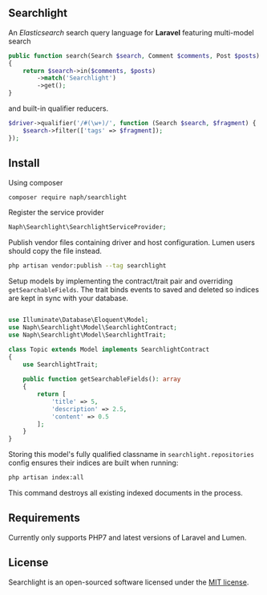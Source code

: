## Searchlight
An *Elasticsearch* search query language for **Laravel** featuring multi-model search
```php
public function search(Search $search, Comment $comments, Post $posts)
{
    return $search->in($comments, $posts)
        ->match('Searchlight')
        ->get();
}
```
and built-in qualifier reducers.
```php
$driver->qualifier('/#(\w+)/', function (Search $search, $fragment) {
    $search->filter(['tags' => $fragment]);
});
```
## Install
Using composer
```bash
composer require naph/searchlight
```
Register the service provider
```php
Naph\Searchlight\SearchlightServiceProvider;
```
Publish vendor files containing driver and host configuration. Lumen users should copy the file instead. 
```bash
php artisan vendor:publish --tag searchlight
```
Setup models by implementing the contract/trait pair and overriding `getSearchableFields`. The trait binds events to saved and deleted so indices are kept in sync with your database.
```php

use Illuminate\Database\Eloquent\Model;
use Naph\Searchlight\Model\SearchlightContract;
use Naph\Searchlight\Model\SearchlightTrait;

class Topic extends Model implements SearchlightContract
{
    use SearchlightTrait;
    
    public function getSearchableFields(): array
    {
        return [
            'title' => 5, 
            'description' => 2.5, 
            'content' => 0.5
        ];
    }
}
```
Storing this model's fully qualified classname in `searchlight.repositories` config ensures their indices are built when running:
```bash
php artisan index:all
```
This command destroys all existing indexed documents in the process.
## Requirements
Currently only supports PHP7 and latest versions of Laravel and Lumen.
## License
Searchlight is an open-sourced software licensed under the [MIT license](https://raw.githubusercontent.com/Naph/searchlight/master/LICENSE).
